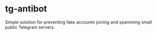 # tg-antibot
Simple solution for preventing fake accounts joining and spamming small public Telegram servers.

